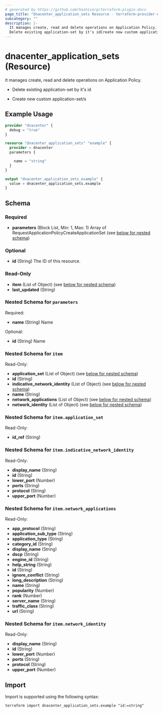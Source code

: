 ```yaml
---
# generated by https://github.com/hashicorp/terraform-plugin-docs
page_title: "dnacenter_application_sets Resource - terraform-provider-dnacenter"
subcategory: ""
description: |-
  It manages create, read and delete operations on Application Policy.
  Delete existing application-set by it's idCreate new custom application-set/s
---
```


# dnacenter_application_sets (Resource)

It manages create, read and delete operations on Application Policy.

- Delete existing application-set by it's id

- Create new custom application-set/s

## Example Usage

```terraform
provider "dnacenter" {
  debug = "true"
}

resource "dnacenter_application_sets" "example" {
  provider = dnacenter
  parameters {

    name = "string"
  }
}

output "dnacenter_application_sets_example" {
  value = dnacenter_application_sets.example
}
```

<!-- schema generated by tfplugindocs -->
## Schema

### Required

- **parameters** (Block List, Min: 1, Max: 1) Array of RequestApplicationPolicyCreateApplicationSet (see [below for nested schema](#nestedblock--parameters))

### Optional

- **id** (String) The ID of this resource.

### Read-Only

- **item** (List of Object) (see [below for nested schema](#nestedatt--item))
- **last_updated** (String)

<a id="nestedblock--parameters"></a>
### Nested Schema for `parameters`

Required:

- **name** (String) Name

Optional:

- **id** (String) Name


<a id="nestedatt--item"></a>
### Nested Schema for `item`

Read-Only:

- **application_set** (List of Object) (see [below for nested schema](#nestedobjatt--item--application_set))
- **id** (String)
- **indicative_network_identity** (List of Object) (see [below for nested schema](#nestedobjatt--item--indicative_network_identity))
- **name** (String)
- **network_applications** (List of Object) (see [below for nested schema](#nestedobjatt--item--network_applications))
- **network_identity** (List of Object) (see [below for nested schema](#nestedobjatt--item--network_identity))

<a id="nestedobjatt--item--application_set"></a>
### Nested Schema for `item.application_set`

Read-Only:

- **id_ref** (String)


<a id="nestedobjatt--item--indicative_network_identity"></a>
### Nested Schema for `item.indicative_network_identity`

Read-Only:

- **display_name** (String)
- **id** (String)
- **lower_port** (Number)
- **ports** (String)
- **protocol** (String)
- **upper_port** (Number)


<a id="nestedobjatt--item--network_applications"></a>
### Nested Schema for `item.network_applications`

Read-Only:

- **app_protocol** (String)
- **application_sub_type** (String)
- **application_type** (String)
- **category_id** (String)
- **display_name** (String)
- **dscp** (String)
- **engine_id** (String)
- **help_string** (String)
- **id** (String)
- **ignore_conflict** (String)
- **long_description** (String)
- **name** (String)
- **popularity** (Number)
- **rank** (Number)
- **server_name** (String)
- **traffic_class** (String)
- **url** (String)


<a id="nestedobjatt--item--network_identity"></a>
### Nested Schema for `item.network_identity`

Read-Only:

- **display_name** (String)
- **id** (String)
- **lower_port** (Number)
- **ports** (String)
- **protocol** (String)
- **upper_port** (Number)

## Import

Import is supported using the following syntax:

```shell
terraform import dnacenter_application_sets.example "id:=string"
```
